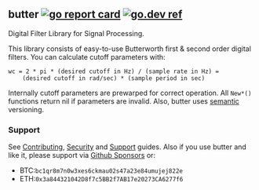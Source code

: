 ## butter [![go report card](https://goreportcard.com/badge/github.com/jfcg/butter)](https://goreportcard.com/report/github.com/jfcg/butter) [![go.dev ref](https://pkg.go.dev/static/frontend/badge/badge.svg)](https://pkg.go.dev/github.com/jfcg/butter#pkg-overview)
Digital Filter Library for Signal Processing.

This library consists of easy-to-use Butterworth first & second order digital filters.
You can calculate cutoff parameters with:
```
wc = 2 * pi * (desired cutoff in Hz) / (sample rate in Hz) =
	(desired cutoff in rad/sec) * (sample period in sec)
```
Internally cutoff parameters are prewarped for correct operation. All `New*()` functions
return nil if parameters are invalid.
Also, butter uses [semantic](https://semver.org) versioning.

### Support
See [Contributing](./.github/CONTRIBUTING.md), [Security](./.github/SECURITY.md) and [Support](./.github/SUPPORT.md) guides. Also if you use butter and like it, please support via [Github Sponsors](https://github.com/sponsors/jfcg) or:
- BTC:`bc1qr8m7n0w3xes6ckmau02s47a23e84umujej822e`
- ETH:`0x3a844321042D8f7c5BB2f7AB17e20273CA6277f6`
